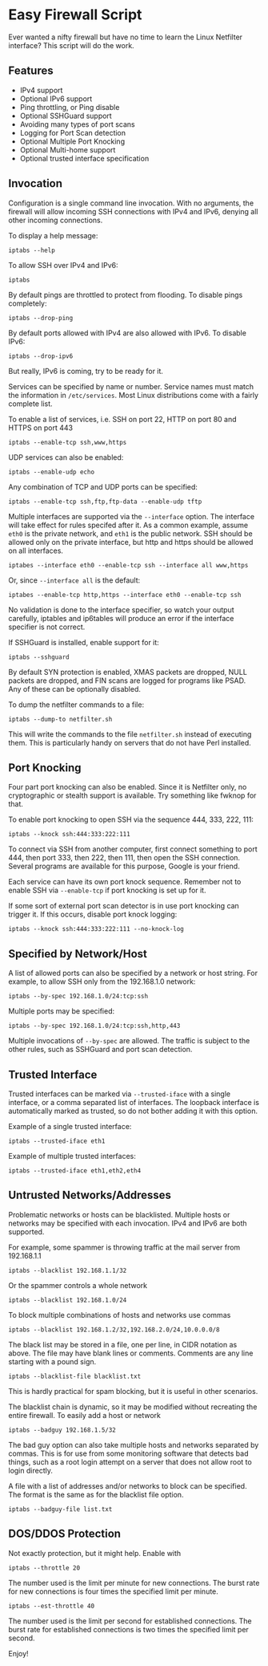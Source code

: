 
Easy Firewall Script
====================

Ever wanted a nifty firewall but have no time to learn the Linux Netfilter interface? This script will do the work.

Features
--------

* IPv4 support
* Optional IPv6 support
* Ping throttling, or Ping disable
* Optional SSHGuard support
* Avoiding many types of port scans
* Logging for Port Scan detection
* Optional Multiple Port Knocking
* Optional Multi-home support
* Optional trusted interface specification

Invocation
----------

Configuration is a single command line invocation. With no arguments, the firewall will allow incoming SSH connections with IPv4 and IPv6, denying all other incoming connections.

To display a help message:

	iptabs --help

To allow SSH over IPv4 and IPv6:

	iptabs

By default pings are throttled to protect from flooding. To disable pings completely:

	iptabs --drop-ping

By default ports allowed with IPv4 are also allowed with IPv6. To disable IPv6:

	iptabs --drop-ipv6

But really, IPv6 is coming, try to be ready for it.

Services can be specified by name or number. Service names must match the information in `/etc/services`. Most Linux distributions come with a fairly complete list.

To enable a list of services, i.e. SSH on port 22, HTTP on port 80 and HTTPS on port 443

	iptabs --enable-tcp ssh,www,https

UDP services can also be enabled:

	iptabs --enable-udp echo

Any combination of TCP and UDP ports can be specified:

	iptabs --enable-tcp ssh,ftp,ftp-data --enable-udp tftp

Multiple interfaces are supported via the `--interface` option. The interface will take effect for rules specifed after it. As a common example, assume `eth0` is the private network, and `eth1` is the public network. SSH should be allowed only on the private interface, but http and https should be allowed on all interfaces.

	iptabes --interface eth0 --enable-tcp ssh --interface all www,https

Or, since `--interface all` is the default:

	iptabes --enable-tcp http,https --interface eth0 --enable-tcp ssh

No validation is done to the interface specifier, so watch your output carefully, iptables and ip6tables will produce an error if the interface specifier is not correct.

If SSHGuard is installed, enable support for it:

	iptabs --sshguard

By default SYN protection is enabled, XMAS packets are dropped, NULL packets are dropped, and FIN scans are logged for programs like PSAD. Any of these can be optionally disabled.

To dump the netfilter commands to a file:

	iptabs --dump-to netfilter.sh

This will write the commands to the file `netfilter.sh` instead of executing them. This is particularly handy on servers that do not have Perl installed.

Port Knocking
-------------

Four part port knocking can also be enabled. Since it is Netfilter only, no cryptographic or stealth support is available. Try something like fwknop for that.

To enable port knocking to open SSH via the sequence 444, 333, 222, 111:

	iptabs --knock ssh:444:333:222:111

To connect via SSH from another computer, first connect something to port 444, then port 333, then 222, then 111, then open the SSH connection. Several programs are available for this purpose, Google is your friend.

Each service can have its own port knock sequence. Remember not to enable SSH via `--enable-tcp` if port knocking is set up for it.

If some sort of external port scan detector is in use port knocking can trigger it. If this occurs, disable port knock logging:

	iptabs --knock ssh:444:333:222:111 --no-knock-log

Specified by Network/Host
-------------------------

A list of allowed ports can also be specified by a network or host string. For example, to allow SSH only from the 192.168.1.0 network:

	iptabs --by-spec 192.168.1.0/24:tcp:ssh

Multiple ports may be specified:

	iptabs --by-spec 192.168.1.0/24:tcp:ssh,http,443

Multiple invocations of `--by-spec` are allowed. The traffic is subject to the other rules, such as SSHGuard and port scan detection.

Trusted Interface
-----------------

Trusted interfaces can be marked via `--trusted-iface` with a single interface, or a comma separated list of interfaces. The loopback interface is automatically marked as trusted, so do not bother adding it with this option.

Example of a single trusted interface:

	iptabs --trusted-iface eth1

Example of multiple trusted interfaces:

	iptabs --trusted-iface eth1,eth2,eth4

Untrusted Networks/Addresses
----------------------------

Problematic networks or hosts can be blacklisted. Multiple hosts or networks may be specified with each invocation. IPv4 and IPv6 are both supported.

For example, some spammer is throwing traffic at the mail server from 192.168.1.1

    iptabs --blacklist 192.168.1.1/32

Or the spammer controls a whole network

    iptabs --blacklist 192.168.1.0/24

To block multiple combinations of hosts and networks use commas

    iptabs --blacklist 192.168.1.2/32,192.168.2.0/24,10.0.0.0/8

The black list may be stored in a file, one per line, in CIDR notation as above. The file may have blank lines or comments. Comments are any line starting with a pound sign.

    iptabs --blacklist-file blacklist.txt

This is hardly practical for spam blocking, but it is useful in other scenarios.

The blacklist chain is dynamic, so it may be modified without recreating the entire firewall. To easily add a host or network

    iptabs --badguy 192.168.1.5/32

The bad guy option can also take multiple hosts and networks separated by commas. This is for use from some monitoring software that detects bad things, such as a root login attempt on a server that does not allow root to login directly.

A file with a list of addresses and/or networks to block can be specified. The format is the same as for the blacklist file option.

    iptabs --badguy-file list.txt

DOS/DDOS Protection
-------------------

Not exactly protection, but it might help. Enable with

    iptabs --throttle 20

The number used is the limit per minute for new connections. The burst rate for new connections is four times the specified limit per minute.

    iptabs --est-throttle 40

The number used is the limit per second for established connections. The burst rate for established connections is two times the specified limit per second.

Enjoy!
